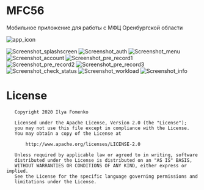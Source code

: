 # MFC56
Мобильное приложение для работы с МФЦ Оренбургской области

![app_icon](https://user-images.githubusercontent.com/1766863/99148488-c1f01f80-26a9-11eb-86e9-76efd374f701.png)


![Screenshot_splashscreen](https://user-images.githubusercontent.com/1766863/99178984-d2040f80-273a-11eb-9917-2a4d598294a7.jpg)
![Screenshot_auth](https://user-images.githubusercontent.com/1766863/99178994-f52ebf00-273a-11eb-81c6-9afbbba9667e.jpg)
![Screenshot_menu](https://user-images.githubusercontent.com/1766863/99179001-fe1f9080-273a-11eb-8f15-60cd21428d18.jpg)
![Screenshot_account](https://user-images.githubusercontent.com/1766863/99179006-0bd51600-273b-11eb-83ef-679e31f1bcbb.jpg)
![Screenshot_pre_record1](https://user-images.githubusercontent.com/1766863/99179014-31621f80-273b-11eb-883d-650a69917073.jpg)
![Screenshot_pre_record2](https://user-images.githubusercontent.com/1766863/99179039-83a34080-273b-11eb-9702-36ba3b779f43.jpg)
![Screenshot_pre_record3](https://user-images.githubusercontent.com/1766863/99179049-9158c600-273b-11eb-9911-4a21b5ef8b47.jpg)
![Screenshot_check_status](https://user-images.githubusercontent.com/1766863/99179060-a897b380-273b-11eb-9ab5-e3219f1c383e.jpg)
![Screenshot_workload](https://user-images.githubusercontent.com/1766863/99179063-b8af9300-273b-11eb-8656-3b11c59de4a9.jpg)
![Screenshot_info](https://user-images.githubusercontent.com/1766863/99179070-c82edc00-273b-11eb-9038-8cd189a5ca0b.jpg)



License
======

```
   Copyright 2020 Ilya Fomenko

   Licensed under the Apache License, Version 2.0 (the "License");
   you may not use this file except in compliance with the License.
   You may obtain a copy of the License at

       http://www.apache.org/licenses/LICENSE-2.0

   Unless required by applicable law or agreed to in writing, software
   distributed under the License is distributed on an "AS IS" BASIS,
   WITHOUT WARRANTIES OR CONDITIONS OF ANY KIND, either express or implied.
   See the License for the specific language governing permissions and
   limitations under the License.
```
